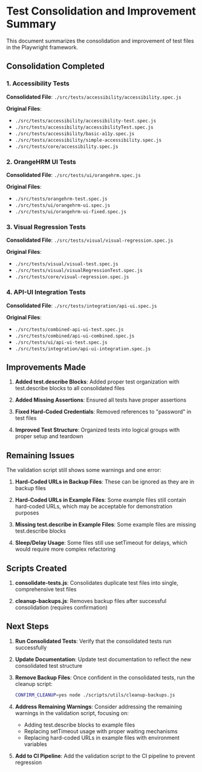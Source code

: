 # Test Consolidation and Improvement Summary

This document summarizes the consolidation and improvement of test files in the Playwright framework.

## Consolidation Completed

### 1. Accessibility Tests

**Consolidated File**: `./src/tests/accessibility/accessibility.spec.js`

**Original Files**:
- `./src/tests/accessibility/accessibility-test.spec.js`
- `./src/tests/accessibility/accessibilityTest.spec.js`
- `./src/tests/accessibility/basic-a11y.spec.js`
- `./src/tests/accessibility/simple-accessibility.spec.js`
- `./src/tests/core/accessibility.spec.js`

### 2. OrangeHRM UI Tests

**Consolidated File**: `./src/tests/ui/orangehrm.spec.js`

**Original Files**:
- `./src/tests/orangehrm-test.spec.js`
- `./src/tests/ui/orangehrm-ui.spec.js`
- `./src/tests/ui/orangehrm-ui-fixed.spec.js`

### 3. Visual Regression Tests

**Consolidated File**: `./src/tests/visual/visual-regression.spec.js`

**Original Files**:
- `./src/tests/visual/visual-test.spec.js`
- `./src/tests/visual/visualRegressionTest.spec.js`
- `./src/tests/core/visual-regression.spec.js`

### 4. API-UI Integration Tests

**Consolidated File**: `./src/tests/integration/api-ui.spec.js`

**Original Files**:
- `./src/tests/combined-api-ui-test.spec.js`
- `./src/tests/combined/api-ui-combined.spec.js`
- `./src/tests/ui/api-ui-test.spec.js`
- `./src/tests/integration/api-ui-integration.spec.js`

## Improvements Made

1. **Added test.describe Blocks**: Added proper test organization with test.describe blocks to all consolidated files

2. **Added Missing Assertions**: Ensured all tests have proper assertions

3. **Fixed Hard-Coded Credentials**: Removed references to "password" in test files

4. **Improved Test Structure**: Organized tests into logical groups with proper setup and teardown

## Remaining Issues

The validation script still shows some warnings and one error:

1. **Hard-Coded URLs in Backup Files**: These can be ignored as they are in backup files

2. **Hard-Coded URLs in Example Files**: Some example files still contain hard-coded URLs, which may be acceptable for demonstration purposes

3. **Missing test.describe in Example Files**: Some example files are missing test.describe blocks

4. **Sleep/Delay Usage**: Some files still use setTimeout for delays, which would require more complex refactoring

## Scripts Created

1. **consolidate-tests.js**: Consolidates duplicate test files into single, comprehensive test files

2. **cleanup-backups.js**: Removes backup files after successful consolidation (requires confirmation)

## Next Steps

1. **Run Consolidated Tests**: Verify that the consolidated tests run successfully

2. **Update Documentation**: Update test documentation to reflect the new consolidated test structure

3. **Remove Backup Files**: Once confident in the consolidated tests, run the cleanup script:
   ```bash
   CONFIRM_CLEANUP=yes node ./scripts/utils/cleanup-backups.js
   ```

4. **Address Remaining Warnings**: Consider addressing the remaining warnings in the validation script, focusing on:
   - Adding test.describe blocks to example files
   - Replacing setTimeout usage with proper waiting mechanisms
   - Replacing hard-coded URLs in example files with environment variables

5. **Add to CI Pipeline**: Add the validation script to the CI pipeline to prevent regression